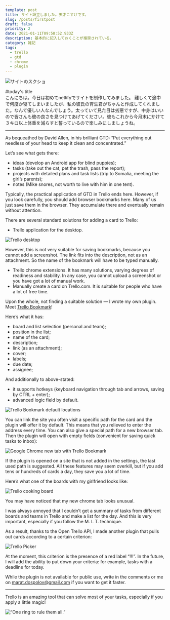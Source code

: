 ```yaml
---
template: post
title: サイト設立しました。天才こすけです。
slug: /posts/firstpost
draft: false
priority: 2
date: 2021-01-11T09:58:52.933Z
description: 基本的に記入しておくことが推奨されている。
category: 雑記
tags:
  - trello
  - gtd
  - chrome
  - plugin
---
```

![サイトのスクショ](/media/gatsby-starter-blog-and-cv.png "サイトのスクショ")

#today's title  
こんにちは。今日は初めてnetlifyでサイトを制作してみました。 難しくて途中で何度か寝てしまいましたが、私の彼氏の育生君がちゃんと作成してくれました。なんて優しい人なんでしょう。太っていて見た目は劣悪ですが、中身はいいので皆さんも彼の良さを見つけてあげてください。彼もこれから今月末にかけて３キロ以上体重を減らすと誓っているので楽しみにしましょうね。

- - -

As bequeathed by David Allen, in his brilliant GTD: “Put everything out needless of your head to keep it clean and concentrated.”

Let’s see what gets there:

* ideas (develop an Android app for blind puppies);
* tasks (take out the cat, pet the trash, pass the report);
* projects with detailed plans and task lists (trip to Somalia, meeting the girl’s parents);
* notes (Mike snores, not worth to live with him in one tent).

Typically, the practical application of GTD in Trello ends here. However, if you look carefully, you should add browser bookmarks here. Many of us just save them in the browser. They accumulate there and eventually remain without attention.

There are several standard solutions for adding a card to Trello:

* Trello application for the desktop.

![Trello desktop](/media/trello-gtd/01.png 'Trello desktop')

However, this is not very suitable for saving bookmarks, because you cannot add a screenshot. The link fits into the description, not as an attachment. So the name of the bookmark will have to be typed manually.

* Trello chrome extensions. It has many solutions, varying degrees of readiness and stability. In any case, you cannot upload a screenshot or you have got a lot of manual work.
* Manually create a card on Trello.com. It is suitable for people who have a lot of free time.

Upon the whole, not finding a suitable solution — I wrote my own plugin. Meet [Trello Bookmark](https://chrome.google.com/webstore/detail/trello-bookmark/ephoopolmejjnjkbbdcfgoohokhnekca)!

Here’s what it has:

* board and list selection (personal and team);
* position in the list;
* name of the card;
* description;
* link (as an attachment);
* cover;
* labels;
* due date;
* assignee;

And additionally to above-stated:

* it supports hotkeys (keyboard navigation through tab and arrows, saving by CTRL + enter);
* advanced logic field by default.

![Trello Bookmark default locations](/media/trello-gtd/02.png 'Trello Bookmark default locations')

You can link the site you often visit a specific path for the card and the plugin will offer it by default. This means that you relieved to enter the address every time. You can also give a special path for a new browser tab. Then the plugin will open with empty fields (convenient for saving quick tasks to inbox):

![Google Chrome new tab with Trello Bookmark](/media/trello-gtd/03.png 'Google Chrome new tab with Trello Bookmark')

If the plugin is opened on a site that is not added in the settings, the last used path is suggested. All these features may seem overkill, but if you add tens or hundreds of cards a day, they save you a lot of time.

Here’s what one of the boards with my girlfriend looks like:

![Trello cooking board](/media/trello-gtd/04.png 'Trello cooking board')

You may have noticed that my new chrome tab looks unusual.

I was always annoyed that I couldn’t get a summary of tasks from different boards and teams in Trello and make a list for the day. And this is very important, especially if you follow the M. I. T. technique.

As a result, thanks to the Open Trello API, I made another plugin that pulls out cards according to a certain criterion:

![Trello Picker](/media/trello-gtd/05.png 'Trello Picker')

At the moment, this criterion is the presence of a red label “!!!”. In the future, I will add the ability to put down your criteria: for example, tasks with a deadline for today.

While the plugin is not available for public use, write in the comments or me on marat.dospolov@gmail.com if you want to get it faster.

- - -

Trello is an amazing tool that can solve most of your tasks, especially if you apply a little magic!

![“One ring to rule them all.”](/media/trello-gtd/06.png '“One ring to rule them all.”')